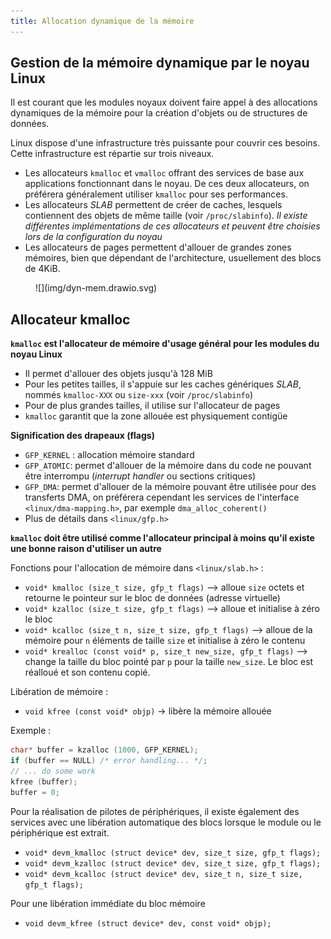 ```yaml
---
title: Allocation dynamique de la mémoire
---
```


## Gestion de la mémoire dynamique par le noyau Linux

Il est courant que les modules noyaux doivent faire appel à des
allocations dynamiques de la mémoire pour la création d'objets ou de
structures de données.

Linux dispose d'une infrastructure très puissante pour couvrir ces
besoins. Cette infrastructure est répartie sur trois niveaux.

- Les allocateurs `kmalloc` et `vmalloc` offrant des services de base
  aux applications fonctionnant dans le noyau. De ces deux allocateurs,
  on préférera généralement utiliser `kmalloc` pour ses performances.
- Les allocateurs _SLAB_ permettent de créer de caches, lesquels
  contiennent des objets de même taille (voir `/proc/slabinfo`).
  _Il existe différentes implémentations de ces allocateurs et
  peuvent être choisies lors de la configuration du noyau_
- Les allocateurs de pages permettent d'allouer de grandes zones mémoires,
  bien que dépendant de l'architecture, usuellement des blocs de 4KiB.

<figure markdown>
![](img/dyn-mem.drawio.svg)
</figure>

## Allocateur kmalloc

**`kmalloc` est l'allocateur de mémoire d'usage général pour les modules du noyau Linux**

- Il permet d'allouer des objets jusqu'à 128 MiB
- Pour les petites tailles, il s'appuie sur les caches génériques _SLAB_, nommés
  `kmalloc-XXX` ou `size-xxx` (voir `/proc/slabinfo`)
- Pour de plus grandes tailles, il utilise sur l'allocateur de pages
- `kmalloc` garantit que la zone allouée est physiquement contigüe

**Signification des drapeaux (flags)**

- `GFP_KERNEL` : allocation mémoire standard
- `GFP_ATOMIC`: permet d'allouer de la mémoire dans du code ne pouvant
  être interrompu (_interrupt handler_ ou sections critiques)
- `GFP_DMA`: permet d'allouer de la mémoire pouvant être utilisée pour des
  transferts DMA, on préférera cependant les services de l'interface
  `<linux/dma-mapping.h>`, par exemple `dma_alloc_coherent()`
- Plus de détails dans `<linux/gfp.h>`

**`kmalloc` doit être utilisé comme l'allocateur principal à moins qu'il
existe une bonne raison d'utiliser un autre**

Fonctions pour l'allocation de mémoire dans `<linux/slab.h>` :

- `void* kmalloc (size_t size, gfp_t flags)` --> alloue `size` octets et retourne le
  pointeur sur le bloc de données (adresse virtuelle)
- `void* kzalloc (size_t size, gfp_t flags)` --> alloue et initialise à zéro le bloc
- `void* kcalloc (size_t n, size_t size, gfp_t flags)` --> alloue de la mémoire pour 
  `n` éléments de taille `size` et initialise à zéro le contenu
- `void* krealloc (const void* p, size_t new_size, gfp_t flags)` --> change la
  taille du bloc pointé par `p` pour la taille `new_size`. Le bloc est réalloué
  et son contenu copié.

Libération de mémoire :

  - `void kfree (const void* objp)` -> libère la mémoire allouée

Exemple :

``` c
char* buffer = kzalloc (1000, GFP_KERNEL);
if (buffer == NULL) /* error handling... */;
// ... do some work
kfree (buffer);
buffer = 0;
```

Pour la réalisation de pilotes de périphériques, il existe également des
services avec une libération automatique des blocs lorsque le module ou
le périphérique est extrait.

- `void* devm_kmalloc (struct device* dev, size_t size, gfp_t flags);`
- `void* devm_kzalloc (struct device* dev, size_t size, gfp_t flags);`
- `void* devm_kcalloc (struct device* dev, size_t n, size_t size, gfp_t flags);`

Pour une libération immédiate du bloc mémoire

- `void devm_kfree (struct device* dev, const void* objp);`

